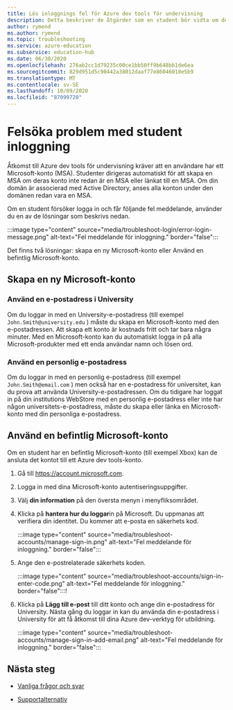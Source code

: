 ```yaml
---
title: Lös inloggnings fel för Azure dev tools för undervisning
description: Detta beskriver de åtgärder som en student bör vidta om de får ett fel meddelande när de loggar in på Azure dev tools för undervisning.
author: rymend
ms.author: rymend
ms.topic: troubleshooting
ms.service: azure-education
ms.subservice: education-hub
ms.date: 06/30/2020
ms.openlocfilehash: 276ab2cc1d79235c00ce1bb50ff9b648bb1de6ea
ms.sourcegitcommit: 829d951d5c90442a38012daaf77e86046018e5b9
ms.translationtype: MT
ms.contentlocale: sv-SE
ms.lasthandoff: 10/09/2020
ms.locfileid: "87099720"
---
```

# <a name="troubleshooting-student-login-issues"></a>Felsöka problem med student inloggning
Åtkomst till Azure dev tools för undervisning kräver att en användare har ett Microsoft-konto (MSA). Studenter dirigeras automatiskt för att skapa en MSA om deras konto inte redan är en MSA eller länkat till en MSA. Om din domän är associerad med Active Directory, anses alla konton under den domänen redan vara en MSA.

Om en student försöker logga in och får följande fel meddelande, använder du en av de lösningar som beskrivs nedan.

:::image type="content" source="media/troubleshoot-login/error-login-message.png" alt-text="Fel meddelande för inloggning." border="false":::

Det finns två lösningar: skapa en ny Microsoft-konto eller Använd en befintlig Microsoft-konto.

## <a name="create-a-new-microsoft-account"></a>Skapa en ny Microsoft-konto
### <a name="use-a-university-email-address"></a>Använd en e-postadress i University
Om du loggar in med en University-e-postadress (till exempel `John.Smith@university.edu` ) måste du skapa en Microsoft-konto med den e-postadressen. Att skapa ett konto är kostnads fritt och tar bara några minuter. Med en Microsoft-konto kan du automatiskt logga in på alla Microsoft-produkter med ett enda användar namn och lösen ord.

### <a name="use-a-personal-email-address"></a>Använd en personlig e-postadress
Om du loggar in med en personlig e-postadress (till exempel `John.Smith@email.com` ) men också har en e-postadress för universitet, kan du prova att använda University-e-postadressen. Om du tidigare har loggat in på din institutions WebStore med en personlig e-postadress eller inte har någon universitets-e-postadress, måste du skapa eller länka en Microsoft-konto med din personliga e-postadress.

## <a name="use-an-existing-microsoft-account"></a>Använd en befintlig Microsoft-konto
Om en student har en befintlig Microsoft-konto (till exempel Xbox) kan de ansluta det kontot till ett Azure dev tools-konto.

1. Gå till https://account.microsoft.com.
1. Logga in med dina Microsoft-konto autentiseringsuppgifter.
1. Välj **din information** på den översta menyn i menyfliksområdet.

1. Klicka på **hantera hur du loggar**in på Microsoft. Du uppmanas att verifiera din identitet. Du kommer att e-posta en säkerhets kod.

    :::image type="content" source="media/troubleshoot-accounts/manage-sign-in.png" alt-text="Fel meddelande för inloggning." border="false":::

1. Ange den e-postrelaterade säkerhets koden.

    :::image type="content" source="media/troubleshoot-accounts/sign-in-enter-code.png" alt-text="Fel meddelande för inloggning." border="false":::!

1. Klicka på **Lägg till e-post** till ditt konto och ange din e-postadress för University.
Nästa gång du loggar in kan du använda din e-postadress i University för att få åtkomst till dina Azure dev-verktyg för utbildning.

    :::image type="content" source="media/troubleshoot-accounts/manage-sign-in-add-email.png" alt-text="Fel meddelande för inloggning." border="false":::

## <a name="next-steps"></a>Nästa steg
- [Vanliga frågor och svar](program-faq.md)

- [Supportalternativ](program-support.md)

